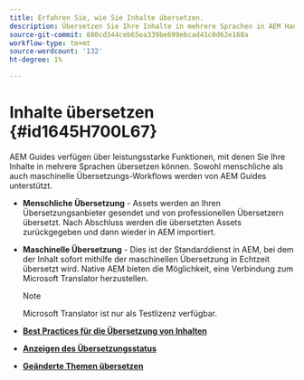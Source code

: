 ```yaml
---
title: Erfahren Sie, wie Sie Inhalte übersetzen.
description: Übersetzen Sie Ihre Inhalte in mehrere Sprachen in AEM Handbüchern. Erfahren Sie mehr über die Workflows für die menschliche und maschinelle Übersetzung.
source-git-commit: 880cd344ceb65ea339be699ebcad41c0d62e168a
workflow-type: tm+mt
source-wordcount: '132'
ht-degree: 1%

---
```


# Inhalte übersetzen {#id1645H700L67}

AEM Guides verfügen über leistungsstarke Funktionen, mit denen Sie Ihre Inhalte in mehrere Sprachen übersetzen können. Sowohl menschliche als auch maschinelle Übersetzungs-Workflows werden von AEM Guides unterstützt.

- **Menschliche Übersetzung** - Assets werden an Ihren Übersetzungsanbieter gesendet und von professionellen Übersetzern übersetzt. Nach Abschluss werden die übersetzten Assets zurückgegeben und dann wieder in AEM importiert.

- **Maschinelle Übersetzung** - Dies ist der Standarddienst in AEM, bei dem der Inhalt sofort mithilfe der maschinellen Übersetzung in Echtzeit übersetzt wird. Native AEM bieten die Möglichkeit, eine Verbindung zum Microsoft Translator herzustellen.

  >[!NOTE]
  >
  > Microsoft Translator ist nur als Testlizenz verfügbar.


- **[Best Practices für die Übersetzung von Inhalten](translation-first-time.md)**

- **[Anzeigen des Übersetzungsstatus](translation-view-trans-state-6234.md)**

- **[Geänderte Themen übersetzen](translation-modified-topics-6234.md)**
